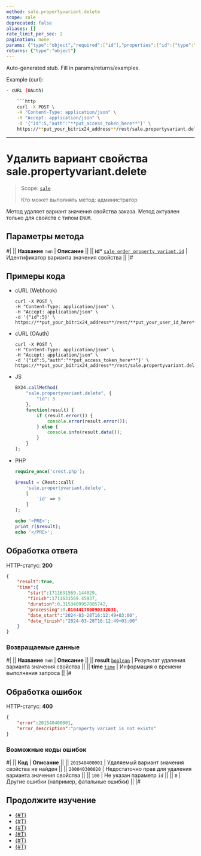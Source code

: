 ```yaml
---
method: sale.propertyvariant.delete
scope: sale
deprecated: false
aliases: []
rate_limit_per_sec: 2
pagination: none
params: {"type":"object","required":["id"],"properties":{"id":{"type":"integer"}}}
returns: {"type":"object"}
---
```


Auto-generated stub. Fill in params/returns/examples.

Example (curl):

```bash
- cURL (OAuth)

    ```http
    curl -X POST \
    -H "Content-Type: application/json" \
    -H "Accept: application/json" \
    -d '{"id":5,"auth":"**put_access_token_here**"}' \
    https://**put_your_bitrix24_address**/rest/sale.propertyvariant.delete
```

---

# Удалить вариант свойства sale.propertyvariant.delete

> Scope: [`sale`](../../scopes/permissions.md)
>
> Кто может выполнять метод: администратор

Метод удаляет вариант значения свойства заказа. Метод актуален только для свойств с типом `ENUM`.

## Параметры метода



#|
|| **Название**
`тип` | **Описание** ||
|| **id***
[`sale_order_property_variant.id`](../data-types.md) | Идентификатор варианта значения свойства ||
|#

## Примеры кода





- cURL (Webhook)

    ```http
    curl -X POST \
    -H "Content-Type: application/json" \
    -H "Accept: application/json" \
    -d '{"id":5}' \
    https://**put_your_bitrix24_address**/rest/**put_your_user_id_here**/**put_your_webbhook_here**/sale.propertyvariant.delete
    ```

- cURL (OAuth)

    ```http
    curl -X POST \
    -H "Content-Type: application/json" \
    -H "Accept: application/json" \
    -d '{"id":5,"auth":"**put_access_token_here**"}' \
    https://**put_your_bitrix24_address**/rest/sale.propertyvariant.delete
    ```

- JS

    ```js
    BX24.callMethod(
        "sale.propertyvariant.delete", {
            "id": 5
        },
        function(result) {
            if (result.error()) {
                console.error(result.error());
            } else {
                console.info(result.data());
            }
        }
    );
    ```

- PHP

    ```php
    require_once('crest.php');

    $result = CRest::call(
        'sale.propertyvariant.delete',
        [
            'id' => 5
        ]
    );

    echo '<PRE>';
    print_r($result);
    echo '</PRE>';
    ```



## Обработка ответа

HTTP-статус: **200**

```json
{
    "result":true,
    "time":{
        "start":1711631569.144029,
        "finish":1711631569.45937,
        "duration":0.3153409957885742,
        "processing":0.010441780090332031,
        "date_start":"2024-03-28T16:12:49+03:00",
        "date_finish":"2024-03-28T16:12:49+03:00"
    }
}
```

### Возвращаемые данные

#|
|| **Название**
`тип` | **Описание** ||
|| **result**
[`boolean`](../../data-types.md) | Результат удаления варианта значения свойства ||
|| **time**
[`time`](../../data-types.md) | Информация о времени выполнения запроса ||
|#

## Обработка ошибок

HTTP-статус: **400**

```json
{
    "error":201540400001,
    "error_description":"property variant is not exists"
}
```



### Возможные коды ошибок

#|
|| **Код** | **Описание** ||
|| `201540400001` | Удаляемый вариант значения свойства не найден ||
|| `200040300020` | Недостаточно прав для удаления варианта значения свойства ||
|| `100` | Не указан параметр `id` ||
|| `0` | Другие ошибки (например, фатальные ошибки) ||
|#



## Продолжите изучение

- [{#T}](./index.md)
- [{#T}](./sale-property-variant-add.md)
- [{#T}](./sale-property-variant-update.md)
- [{#T}](./sale-property-variant-list.md)
- [{#T}](./sale-property-variant-get.md)
- [{#T}](./sale-property-variant-get-fields.md)
